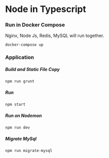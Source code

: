# Node in Typescript

### Run in Docker Compose

Nginx, Node Js, Redis, MySQL will run together.

```
docker-compose up
```

### Application

##### Build and Static File Copy

```
npm run grunt
```

##### Run

```
npm start
```

##### Run on Nodemon

```
npm run dev
```

##### Migrate MySql

```
npm run migrate-mysql
```
